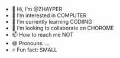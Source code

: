 - 👋 Hi, I’m @ZHAYPER
- 👀 I’m interested in COMPUTER
- 🌱 I’m currently learning CODIING
- 💞️ I’m looking to collaborate on CHOROME
- 📫 How to reach me NOT
- 😄 Pronouns: ...
- ⚡ Fun fact: SMALL

<!---
ZHAYPER/ZHAYPER is a ✨ special ✨ repository because its `README.md` (this file) appears on your GitHub profile.
You can click the Preview link to take a look at your changes.
--->
